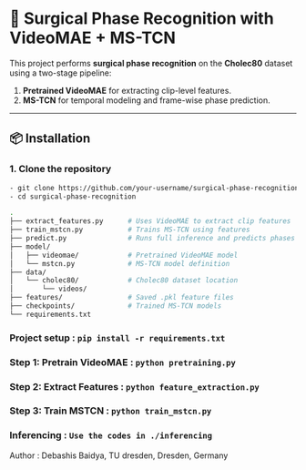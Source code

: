 # 🧠 Surgical Phase Recognition with VideoMAE + MS-TCN

This project performs **surgical phase recognition** on the **Cholec80** dataset using a two-stage pipeline:
1. **Pretrained VideoMAE** for extracting clip-level features.
2. **MS-TCN** for temporal modeling and frame-wise phase prediction.

---

## 📦 Installation

### 1. Clone the repository
```bash
- git clone https://github.com/your-username/surgical-phase-recognition.git
- cd surgical-phase-recognition
```
```bash
.
├── extract_features.py      # Uses VideoMAE to extract clip features
├── train_mstcn.py           # Trains MS-TCN using features
├── predict.py               # Runs full inference and predicts phases
├── model/
│   ├── videomae/            # Pretrained VideoMAE model
│   └── mstcn.py             # MS-TCN model definition
├── data/
│   └── cholec80/            # Cholec80 dataset location
│       └── videos/
├── features/                # Saved .pkl feature files
├── checkpoints/             # Trained MS-TCN models
└── requirements.txt
```

### Project setup : ``` pip install -r requirements.txt ```

### Step 1: Pretrain VideoMAE : ```python pretraining.py```
### Step 2: Extract Features : ```python feature_extraction.py```
### Step 3: Train MSTCN : ```python train_mstcn.py```

### Inferencing : ```Use the codes in ./inferencing```

Author : Debashis Baidya, TU dresden, Dresden, Germany
